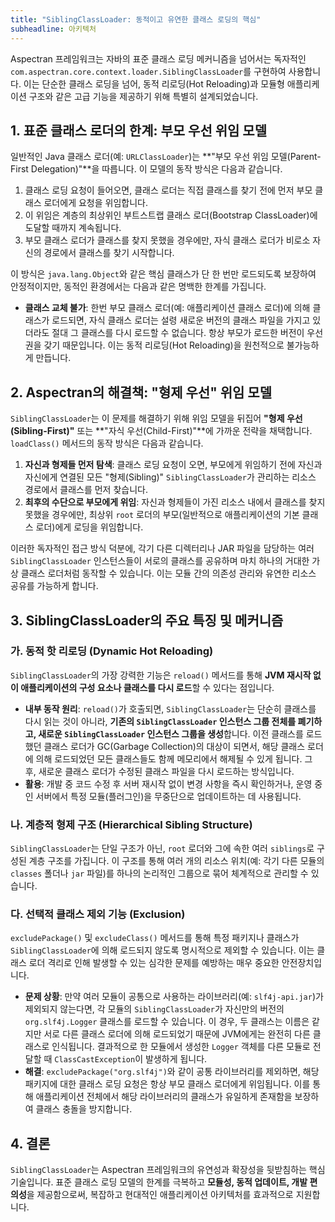 ```yaml
---
title: "SiblingClassLoader: 동적이고 유연한 클래스 로딩의 핵심"
subheadline: 아키텍처
---
```


Aspectran 프레임워크는 자바의 표준 클래스 로딩 메커니즘을 넘어서는 독자적인 `com.aspectran.core.context.loader.SiblingClassLoader`를 구현하여 사용합니다. 이는 단순한 클래스 로딩을 넘어, 동적 리로딩(Hot Reloading)과 모듈형 애플리케이션 구조와 같은 고급 기능을 제공하기 위해 특별히 설계되었습니다.

## 1. 표준 클래스 로더의 한계: 부모 우선 위임 모델

일반적인 Java 클래스 로더(예: `URLClassLoader`)는 **"부모 우선 위임 모델(Parent-First Delegation)"**을 따릅니다. 이 모델의 동작 방식은 다음과 같습니다.

1.  클래스 로딩 요청이 들어오면, 클래스 로더는 직접 클래스를 찾기 전에 먼저 부모 클래스 로더에게 요청을 위임합니다.
2.  이 위임은 계층의 최상위인 부트스트랩 클래스 로더(Bootstrap ClassLoader)에 도달할 때까지 계속됩니다.
3.  부모 클래스 로더가 클래스를 찾지 못했을 경우에만, 자식 클래스 로더가 비로소 자신의 경로에서 클래스를 찾기 시작합니다.

이 방식은 `java.lang.Object`와 같은 핵심 클래스가 단 한 번만 로드되도록 보장하여 안정적이지만, 동적인 환경에서는 다음과 같은 명백한 한계를 가집니다.

-   **클래스 교체 불가**: 한번 부모 클래스 로더(예: 애플리케이션 클래스 로더)에 의해 클래스가 로드되면, 자식 클래스 로더는 설령 새로운 버전의 클래스 파일을 가지고 있더라도 절대 그 클래스를 다시 로드할 수 없습니다. 항상 부모가 로드한 버전이 우선권을 갖기 때문입니다. 이는 동적 리로딩(Hot Reloading)을 원천적으로 불가능하게 만듭니다.

## 2. Aspectran의 해결책: "형제 우선" 위임 모델

`SiblingClassLoader`는 이 문제를 해결하기 위해 위임 모델을 뒤집어 **"형제 우선(Sibling-First)"** 또는 **"자식 우선(Child-First)"**에 가까운 전략을 채택합니다. `loadClass()` 메서드의 동작 방식은 다음과 같습니다.

1.  **자신과 형제들 먼저 탐색**: 클래스 로딩 요청이 오면, 부모에게 위임하기 전에 자신과 자신에게 연결된 모든 "형제(Sibling)" `SiblingClassLoader`가 관리하는 리소스 경로에서 클래스를 먼저 찾습니다.
2.  **최후의 수단으로 부모에게 위임**: 자신과 형제들이 가진 리소스 내에서 클래스를 찾지 못했을 경우에만, 최상위 `root` 로더의 부모(일반적으로 애플리케이션의 기본 클래스 로더)에게 로딩을 위임합니다.

이러한 독자적인 접근 방식 덕분에, 각기 다른 디렉터리나 JAR 파일을 담당하는 여러 `SiblingClassLoader` 인스턴스들이 서로의 클래스를 공유하며 마치 하나의 거대한 가상 클래스 로더처럼 동작할 수 있습니다. 이는 모듈 간의 의존성 관리와 유연한 리소스 공유를 가능하게 합니다.

## 3. SiblingClassLoader의 주요 특징 및 메커니즘

### 가. 동적 핫 리로딩 (Dynamic Hot Reloading)

`SiblingClassLoader`의 가장 강력한 기능은 `reload()` 메서드를 통해 **JVM 재시작 없이 애플리케이션의 구성 요소나 클래스를 다시 로드**할 수 있다는 점입니다.

-   **내부 동작 원리**: `reload()`가 호출되면, `SiblingClassLoader`는 단순히 클래스를 다시 읽는 것이 아니라, **기존의 `SiblingClassLoader` 인스턴스 그룹 전체를 폐기하고, 새로운 `SiblingClassLoader` 인스턴스 그룹을 생성**합니다. 이전 클래스를 로드했던 클래스 로더가 GC(Garbage Collection)의 대상이 되면서, 해당 클래스 로더에 의해 로드되었던 모든 클래스들도 함께 메모리에서 해제될 수 있게 됩니다. 그 후, 새로운 클래스 로더가 수정된 클래스 파일을 다시 로드하는 방식입니다.
-   **활용**: 개발 중 코드 수정 후 서버 재시작 없이 변경 사항을 즉시 확인하거나, 운영 중인 서버에서 특정 모듈(플러그인)을 무중단으로 업데이트하는 데 사용됩니다.

### 나. 계층적 형제 구조 (Hierarchical Sibling Structure)

`SiblingClassLoader`는 단일 구조가 아닌, `root` 로더와 그에 속한 여러 `siblings`로 구성된 계층 구조를 가집니다. 이 구조를 통해 여러 개의 리소스 위치(예: 각기 다른 모듈의 `classes` 폴더나 `jar` 파일)를 하나의 논리적인 그룹으로 묶어 체계적으로 관리할 수 있습니다.

### 다. 선택적 클래스 제외 기능 (Exclusion)

`excludePackage()` 및 `excludeClass()` 메서드를 통해 특정 패키지나 클래스가 `SiblingClassLoader`에 의해 로드되지 않도록 명시적으로 제외할 수 있습니다. 이는 클래스 로더 격리로 인해 발생할 수 있는 심각한 문제를 예방하는 매우 중요한 안전장치입니다.

-   **문제 상황**: 만약 여러 모듈이 공통으로 사용하는 라이브러리(예: `slf4j-api.jar`)가 제외되지 않는다면, 각 모듈의 `SiblingClassLoader`가 자신만의 버전의 `org.slf4j.Logger` 클래스를 로드할 수 있습니다. 이 경우, 두 클래스는 이름은 같지만 서로 다른 클래스 로더에 의해 로드되었기 때문에 JVM에게는 완전히 다른 클래스로 인식됩니다. 결과적으로 한 모듈에서 생성한 `Logger` 객체를 다른 모듈로 전달할 때 `ClassCastException`이 발생하게 됩니다.
-   **해결**: `excludePackage("org.slf4j")`와 같이 공통 라이브러리를 제외하면, 해당 패키지에 대한 클래스 로딩 요청은 항상 부모 클래스 로더에게 위임됩니다. 이를 통해 애플리케이션 전체에서 해당 라이브러리의 클래스가 유일하게 존재함을 보장하여 클래스 충돌을 방지합니다.

## 4. 결론

`SiblingClassLoader`는 Aspectran 프레임워크의 유연성과 확장성을 뒷받침하는 핵심 기술입니다. 표준 클래스 로딩 모델의 한계를 극복하고 **모듈성, 동적 업데이트, 개발 편의성**을 제공함으로써, 복잡하고 현대적인 애플리케이션 아키텍처를 효과적으로 지원합니다.